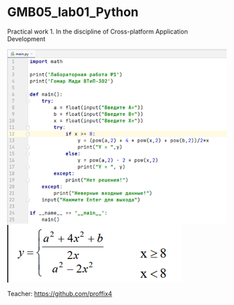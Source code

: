 # GMB05_lab01_Python
Practical work 1. In the discipline of Cross-platform Application Development

![Screenshot](screenshot.png)
![Screenshot](screenshot1.png)

Teacher: https://github.com/proffix4
